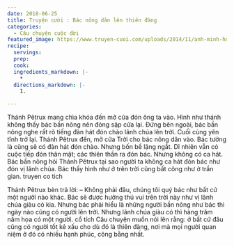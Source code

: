 ```yaml
---
date: 2018-06-25
title: Truyện cười : Bác nông dân lên thiên đàng
categories:
  - Câu chuyện cuộc đời
featured_image: https://www.truyen-cuoi.com/uploads/2014/11/anh-minh-hoa-221x300.jpg
recipe:
  servings:  
  prep:  
  cook:  
  ingredients_markdown: |-
    * 
  directions_markdown: |-
    1. 

---
```


Thánh Pêtrux mang chìa khóa đến mở cửa đón ông ta vào. Hình như thánh không thấy bác bần nông nên đóng sập cửa lại. Đứng bên ngoài, bác bần nông nghe rất rõ tiếng đàn hát đón chào lãnh chúa lên trời. Cuối cùng yên tĩnh trở lại. Thánh Pêtrux đến, mở cửa Trời cho bác nông dân vào. Bác tưởng là cũng sẽ có đàn hát đón chào. Nhưng bốn bề lặng ngắt. Dĩ nhiên vẫn có cuộc tiếp đón thân mật; các thiên thần ra đón bác. Nhưng không có ca hát. Bác bần nông hỏi Thánh Pêtrux tại sao người ta không ca hát đón bác như đón vị lãnh chúa. Bác thấy hình như ở trên trời cũng bất công như ở trần gian. truyen co tich

Thánh Pêtrux bèn trả lời:
– Không phải đâu, chúng tôi quý bác như bất cứ một người nào khác. Bác sẽ được hưởng thú vui trên trời này như vị lãnh chúa giàu có kia. Nhưng bác phải hiểu là những người bần nông như bác thì ngày nào cũng có người lên trời. Nhưng lãnh chúa giàu có thì hàng trăm năm họa có một người. cổ tích
Câu chuyện muốn nói lên rằng: ở bất cứ đâu cũng có người tốt kẻ xấu cho dù đó là thiên đàng, nơi mà mọi người quan niệm ở đó có nhiều hạnh phúc, công bằng nhất.

